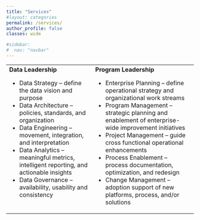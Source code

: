 ```yaml
---
title: "Services"
#layout: categories
permalink: /services/
author_profile: false
classes: wide

#sidebar:
#  nav: "navbar"
---
```

<table>
<tr>
  <td style="vertical-align:top"><b>Data Leadership</b><br><ul><li>Data Strategy – define the data vision and purpose</li><li>Data Architecture – policies, standards, and organization</li><li>Data Engineering – movement, integration, and interpretation</li><li>Data Analytics – meaningful metrics, intelligent reporting, and actionable insights</li><li>Data Governance – availability, usability and consistency</li></ul></td>
  <td style="vertical-align:top"><b>Program Leadership</b><br><ul><li>Enterprise Planning – define operational strategy and organizational work streams</li><li>Program Management – strategic planning and enablement of enterprise-wide improvement initiatives</li><li>Project Management – guide cross functional operational enhancements</li><li>Process Enablement – process documentation, optimization, and redesign</li><li>Change Management – adoption support of new platforms, process, and/or solutions</li></ul></td>
</tr>
</table>
